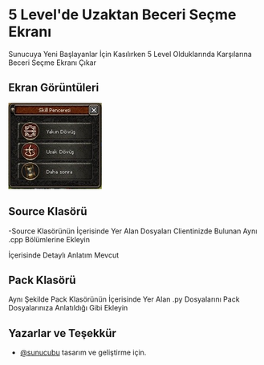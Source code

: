 
# 5 Level'de Uzaktan Beceri Seçme Ekranı

Sunucuya Yeni Başlayanlar İçin Kasılırken 5 Level Olduklarında Karşılarına Beceri Seçme Ekranı Çıkar


## Ekran Görüntüleri



![Uygulama Ekran Görüntüsü](https://raw.githubusercontent.com/xposedly/beceri/55e57bdd56bfcd300bb500ad3ce2c5d77806f081/m2-beceri.png?token=GHSAT0AAAAAACDYU7YTTL6WOEXCMX6LEZHEZEHDDZQ)


  
## Source Klasörü

-Source Klasörünün İçerisinde Yer Alan Dosyaları Clientinizde Bulunan Aynı .cpp Bölümlerine Ekleyin

İçerisinde Detaylı Anlatım Mevcut


## Pack Klasörü

  Aynı Şekilde Pack Klasörünün İçerisinde Yer Alan .py Dosyalarını Pack Dosyalarınıza Anlatıldığı Gibi Ekleyin

  
## Yazarlar ve Teşekkür

- [@sunucubu](https://www.sunucubu.com) tasarım ve geliştirme için.

  
